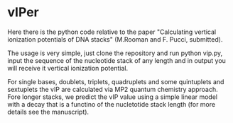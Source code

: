 # vIPer

Here there is the python code relative to the paper "Calculating vertical ionization potentials of DNA stacks" (M.Rooman and F. Pucci, submitted).

The usage is very simple, just clone the repository and run python vip.py, input the sequence of the nucleotide stack of any length and in output you will receive it vertical ionization potential. 

For single bases, doublets, triplets, quadruplets and some quintuplets and sextuplets the vIP are calculated via MP2 quantum chemistry approach. Fore longer stacks, we predict the vIP value using a simple linear model with a decay that is a functino of the nucletotide stack length (for more details see the manuscript).  
